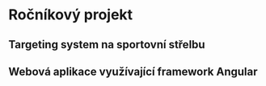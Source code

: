 # Ročníkový projekt

## Targeting system na sportovní střelbu
## Webová aplikace využívající framework Angular
